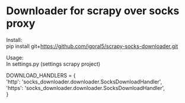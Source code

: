 # Downloader for scrapy over socks proxy  

Install:    
pip install git+https://github.com/igoral5/scrapy-socks-downloader.git  

Usage:  
In settings.py (settings scrapy project)  

DOWNLOAD_HANDLERS = {  
    'http': 'socks_downloader.downloader.SocksDownloadHandler',  
    'https': 'socks_downloader.downloader.SocksDownloadHandler',  
}




